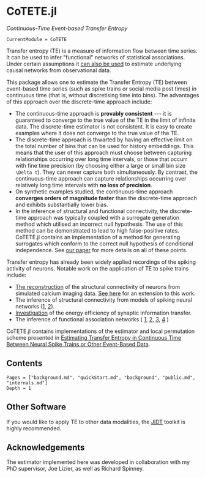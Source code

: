 # CoTETE.jl

*Continuous-Time Event-based Transfer Entropy*

```@meta
CurrentModule = CoTETE
```
Transfer entropy (TE) is a measure of information flow between time series. It can be used to
infer "functional" networks of statistical associations. Under certain assumptions it
[can also be used](https://doi.org/10.1063/1.5025050) to estimate underlying causal networks
from observational data.

This package allows one to estimate the Transfer Entropy (TE) between event-based time series
(such as spike trains or social media post times) in continuous time (that is, without discretising
time into bins). The advantages of this approach over the discrete-time approach include:
* The continuous-time approach is **provably consistent** --- it is guaranteed to converge to the true
  value of the TE in the limit of infinite data. The discrete-time estimator is not consistent. It is easy to create examples
  where it does not converge to the true value of the TE.
* The discrete-time approach is thwarted by having an effective limit on the total number of bins
  that can be used for history embeddings. This means that the user of this approach must choose between
  capturing relationships occurring over long time intervals, or those that occurr with fine time precision
  (by choosing either a large or small bin size ``\Delta t``).
  They can never capture both simultaneously. By contrast, the continuous-time approach can capture
  relationships occurring over relatively long time intervals with **no loss of precision**.
* On synthetic examples studied, the continuous-time approach **converges orders of magnitude faster**
  than the discrete-time approach and exhibits substantially lower bias.
* In the inference of structural and functional connectivity, the discrete-time approach was typically
  coupled with a surrogate generation method which utilised an incorrect null hypothesis. The
  use of this method can be demonstrated to lead to high false-positive rates.
  CoTETE.jl contains an implementation of a method for generating surrogates which conform to the
  correct null hypothesis of conditional independence.
See [our paper](https://doi.org/10.1101/2020.06.16.154377) for more details on all of these points.

Transfer entropy has already been widely applied recordings of the spiking activity of neurons.
Notable work on the application of TE to spike trains include:
* [The reconstruction](https://doi.org/10.1371/journal.pcbi.1002653) of the
  structural connectivity of neurons from simulated calcium imaging data.
  [See here](https://doi.org/10.1371/journal.pone.0098842) for an extension to this work.
* The inference of structural connectivity from models of spiking neural networks
  ([1](https://doi.org/10.1007/s10827-013-0443-y), [2](https://doi.org/10.1371/journal.pone.0027431)).
* [Investigation](https://doi.org/10.1371/journal.pcbi.1007226) of the energy efficiency of
  synaptic information transfer.
* The inference of functional association networks (
  [1](https://doi.org/10.1523/jneurosci.2177-15.2016),
  [2](https://doi.org/10.1371/journal.pone.0115764),
  [3](https://doi.org/10.1371/journal.pcbi.1004858),
  [4](https://doi.org/10.1103/PhysRevE.90.022721)
  )

CoTETE.jl contains implementations of the estimator and local permutation scheme presented in
[Estimating Transfer Entropy in Continuous Time Between Neural Spike Trains or Other
Event-Based Data](https://doi.org/10.1101/2020.06.16.154377).




## Contents
```@contents
Pages = ["background.md", "quickStart.md", "background", "public.md", "internals.md"]
Depth = 1
```
## Other Software
If you would like to apply TE to other data modalities, the [JIDT](https://github.com/jlizier/jidt) toolkit is highly
recommended.

## Acknowledgements
The estimator implemented here was developed in collaboration with my PhD supervisor, Joe Lizier,
as well as Richard Spinney.
